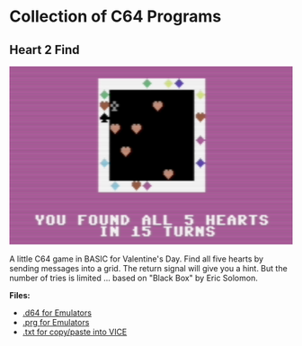 # Collection of C64 Programs

## Heart 2 Find

![Heart to Find](heart2find/heart2find.png)

A little C64 game in BASIC for Valentine's Day. Find all five hearts by sending messages into a grid. The return signal will give you a hint. But the number of tries is limited ... based on "Black Box" by Eric Solomon.

**Files:**
* [.d64 for Emulators](heart2find/heart2find.d64)
* [.prg for Emulators](heart2find/heart2find.prg)
* [.txt for copy/paste into VICE](heart2find/heart2find.txt)
